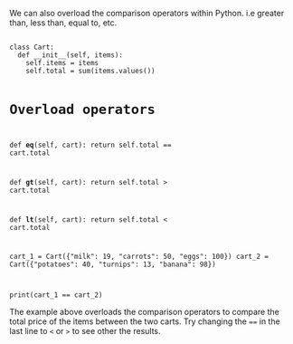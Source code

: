 We can also overload the comparison operators within Python. i.e greater than, less than, equal to, etc.


<Editor lang="python">
<code>
class Cart:
  def __init__(self, items):
    self.items = items
    self.total = sum(items.values())

  # Overload operators
  def __eq__(self, cart):
    return self.total == cart.total

  def __gt__(self, cart):
    return self.total > cart.total

  def __lt__(self, cart):
    return self.total < cart.total


cart_1 = Cart({"milk": 19, "carrots": 50, "eggs": 100})
cart_2 = Cart({"potatoes": 40, "turnips": 13, "banana": 98})

print(cart_1 == cart_2)
</code>
</Editor>

The example above overloads the comparison operators to compare the total price of the items between the two carts. Try changing the `==` in the last line to `<` or `>` to see other the results.

